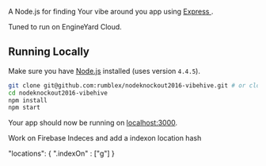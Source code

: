 A Node.js for finding Your vibe around you  app using [Express ](http://expressjs.com/).

Tuned to run on EngineYard Cloud.

## Running Locally

Make sure you have [Node.js](http://nodejs.org/) installed (uses version `4.4.5`).

```sh
git clone git@github.com:rumblex/nodeknockout2016-vibehive.git # or clone your own fork
cd nodeknockout2016-vibehive
npm install
npm start
```

Your app should now be running on [localhost:3000](http://localhost:3000/).

Work on Firebase Indeces and add a indexon location hash

"locations": {
      ".indexOn" : ["g"]
    }
